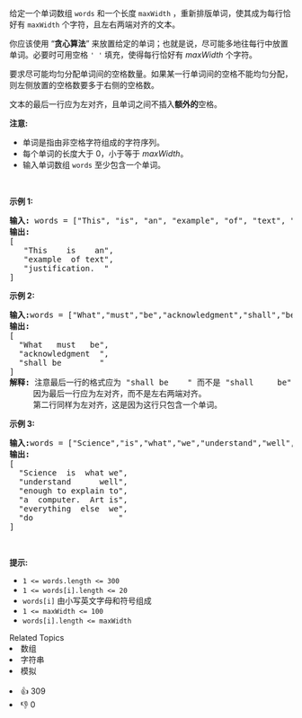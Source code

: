 <p>给定一个单词数组&nbsp;<code>words</code> 和一个长度&nbsp;<code>maxWidth</code>&nbsp;，重新排版单词，使其成为每行恰好有&nbsp;<code>maxWidth</code>&nbsp;个字符，且左右两端对齐的文本。</p>

<p>你应该使用 “<strong>贪心算法</strong>” 来放置给定的单词；也就是说，尽可能多地往每行中放置单词。必要时可用空格&nbsp;<code>' '</code>&nbsp;填充，使得每行恰好有 <em>maxWidth</em>&nbsp;个字符。</p>

<p>要求尽可能均匀分配单词间的空格数量。如果某一行单词间的空格不能均匀分配，则左侧放置的空格数要多于右侧的空格数。</p>

<p>文本的最后一行应为左对齐，且单词之间不插入<strong>额外的</strong>空格。</p>

<p><strong>注意:</strong></p>

<ul> 
 <li>单词是指由非空格字符组成的字符序列。</li> 
 <li>每个单词的长度大于 0，小于等于&nbsp;<em>maxWidth</em>。</li> 
 <li>输入单词数组 <code>words</code>&nbsp;至少包含一个单词。</li> 
</ul>

<p>&nbsp;</p>

<p><strong>示例 1:</strong></p>

<pre>
<strong>输入: </strong>words = ["This", "is", "an", "example", "of", "text", "justification."], maxWidth = 16
<strong>输出:</strong>
[
&nbsp; &nbsp;"This &nbsp; &nbsp;is &nbsp; &nbsp;an",
&nbsp; &nbsp;"example &nbsp;of text",
&nbsp; &nbsp;"justification. &nbsp;"
]
</pre>

<p><strong>示例&nbsp;2:</strong></p>

<pre>
<strong>输入:</strong>words = ["What","must","be","acknowledgment","shall","be"], maxWidth = 16
<strong>输出:</strong>
[
&nbsp; "What &nbsp; must &nbsp; be",
&nbsp; "acknowledgment &nbsp;",
&nbsp; "shall be &nbsp; &nbsp; &nbsp; &nbsp;"
]
<strong>解释: </strong>注意最后一行的格式应为 "shall be    " 而不是 "shall     be",
&nbsp;    因为最后一行应为左对齐，而不是左右两端对齐。       
     第二行同样为左对齐，这是因为这行只包含一个单词。
</pre>

<p><strong>示例&nbsp;3:</strong></p>

<pre>
<strong>输入:</strong>words = ["Science","is","what","we","understand","well","enough","to","explain","to","a","computer.","Art","is","everything","else","we","do"]，maxWidth = 20
<strong>输出:</strong>
[
&nbsp; "Science &nbsp;is &nbsp;what we",
  "understand &nbsp; &nbsp; &nbsp;well",
&nbsp; "enough to explain to",
&nbsp; "a &nbsp;computer. &nbsp;Art is",
&nbsp; "everything &nbsp;else &nbsp;we",
&nbsp; "do &nbsp; &nbsp; &nbsp; &nbsp; &nbsp; &nbsp; &nbsp; &nbsp; &nbsp;"
]
</pre>

<p>&nbsp;</p>

<p><strong>提示:</strong></p>

<ul> 
 <li><code>1 &lt;= words.length &lt;= 300</code></li> 
 <li><code>1 &lt;= words[i].length &lt;= 20</code></li> 
 <li><code>words[i]</code>&nbsp;由小写英文字母和符号组成</li> 
 <li><code>1 &lt;= maxWidth &lt;= 100</code></li> 
 <li><code>words[i].length &lt;= maxWidth</code></li> 
</ul>

<div><div>Related Topics</div><div><li>数组</li><li>字符串</li><li>模拟</li></div></div><br><div><li>👍 309</li><li>👎 0</li></div>